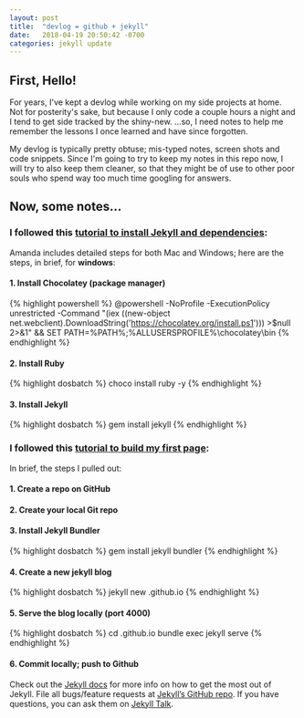 ```yaml
---
layout: post
title:  "devlog = github + jekyll"
date:   2018-04-19 20:50:42 -0700
categories: jekyll update
---
```

## First, Hello!
For years, I've kept a devlog while working on my side projects at home.  Not
for posterity's sake, but because I only code a couple hours a night and
I tend to get side tracked by the shiny-new.  ...so, I need notes to help me
remember the lessons I once learned and have since forgotten.  

My devlog is typically pretty obtuse; mis-typed notes, screen shots and code
snippets.  Since I'm going to try to keep my notes in this repo now, I will
try to also keep them cleaner, so that they might be of use to other poor souls
who spend way too much time googling for answers.

## Now, some notes...

### I followed this [tutorial to install Jekyll and dependencies][amanda-visconti]:  



Amanda includes detailed steps for both Mac and Windows; here are the steps, in brief, for **windows**:
#### 1. Install Chocolatey (package manager)
{% highlight powershell %}
@powershell -NoProfile -ExecutionPolicy unrestricted -Command "(iex ((new-object net.webclient).DownloadString('https://chocolatey.org/install.ps1'))) >$null 2>&1" && SET PATH=%PATH%;%ALLUSERSPROFILE%\chocolatey\bin
{% endhighlight %}

#### 2. Install Ruby
{% highlight dosbatch %}
choco install ruby -y
{% endhighlight %}

#### 3. Install Jekyll
{% highlight dosbatch %}
gem install jekyll
{% endhighlight %}


### I followed this [tutorial to build my first page][hyouk-seo]:

In brief, the steps I pulled out:
#### 1. Create a repo on GitHub
#### 2. Create your local Git repo
#### 3. Install Jekyll Bundler
{% highlight dosbatch %}
gem install jekyll bundler
{% endhighlight %}
#### 4. Create a new jekyll blog
{% highlight dosbatch %}
jekyll new <username>.github.io
{% endhighlight %}
#### 5. Serve the blog locally (port 4000)
{% highlight dosbatch %}
cd <username>.github.io
bundle exec jekyll serve
{% endhighlight %}
#### 6. Commit locally; push to Github 


Check out the [Jekyll docs][jekyll-docs] for more info on how to get the most out of Jekyll. File all bugs/feature requests at [Jekyll’s GitHub repo][jekyll-gh]. If you have questions, you can ask them on [Jekyll Talk][jekyll-talk].

[amanda-visconti]: https://programminghistorian.org/lessons/building-static-sites-with-jekyll-github-pages
[hyouk-seo]: https://medium.com/spemer/free-github-blog-and-hosting-with-jekyll-c24c408d158f
[jekyll-docs]: https://jekyllrb.com/docs/home
[jekyll-gh]:   https://github.com/jekyll/jekyll
[jekyll-talk]: https://talk.jekyllrb.com/
